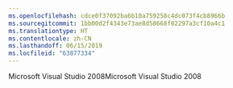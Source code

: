 ```yaml
---
ms.openlocfilehash: cdce0f37092ba6b10a759258c4dc073f4cb8966b
ms.sourcegitcommit: 1bb00d2f4343e73ae8d58668f02297a3cf10a4c1
ms.translationtype: HT
ms.contentlocale: zh-CN
ms.lasthandoff: 06/15/2019
ms.locfileid: "63877334"
---
```

<span data-ttu-id="10d15-101">Microsoft Visual Studio 2008</span><span class="sxs-lookup"><span data-stu-id="10d15-101">Microsoft Visual Studio 2008</span></span>